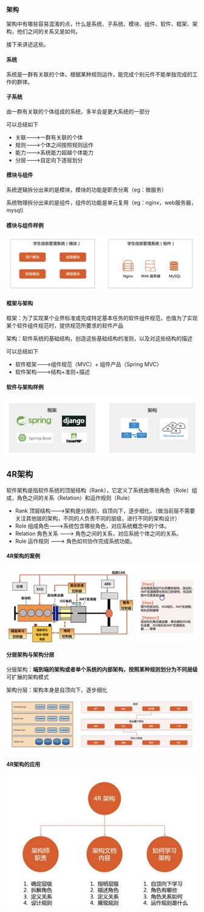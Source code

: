 ### 架构

架构中有哪些容易混淆的点，什么是系统、子系统、模块、组件、软件、框架、架构，他们之间的关系又是如何。

接下来讲述这些。

#### 系统

系统是一群有关联的个体，根据某种规则运作，能完成个别元件不能单独完成的工作的群体。

#### 子系统

由一群有关联的个体组成的系统，多半会是更大系统的一部分

可以总结如下

- 关联--->一群有关联的个体
- 规则--->个体之间按照规则运作
- 能力--->系统能力超越个体能力
- 分层--->自定向下逐层划分



#### 模块与组件

系统逻辑拆分出来的是模块，模块的功能是职责分离（eg：微服务）

系统物理拆分出来的是组件，组件的功能是单元复用（eg：nginx，web服务器，mysql）

#### 模块与组件样例

![image-20220328224006825](static/images/image-20220328224006825-8478411.png)

#### 框架与架构

框架：为了实现某个业界标准或完成特定基本任务的软件组件规范，也值为了实现某个软件组件规范时，提供规范所要求的软件产品

架构：软件系统的基础结构，创造这些基础结构的准则，以及对这些结构的描述

可以总结如下

- 软件框架--->组件规范（MVC）+ 组件产品（Spring MVC）
- 软件架构--->结构+准则+描述

#### 软件与架构样例

![image-20220328224815620](static/images/image-20220328224815620.png)



## 4R架构

软件架构是指软件系统的顶层结构（Rank），它定义了系统由哪些角色（Role）组成，角色之间的关系（Relation）和运作规则（Rule）

- Rank  顶层结构--->架构是分层的，自顶向下，逐步细化。（做当前层不需要关注其他层的架构，不同的人负责不同的层级，进行不同的架构设计）
- Role   组成角色--->系统包含哪些角色，对应系统概念中的个体。
- Relation 角色关系 ---> 角色之间的关系，对应系统个体之间的关系。
- Rule  运作规则 ---> 角色如何协作完成系统功能。

#### 4R架构的案例

![image-20220328232014586](static/images/image-20220328232014586.png)



#### 分层架构与架构分层

分层架构：**端到端的架构或者单个系统的内部架构，按照某种规则划分为不同层级**    可扩展的架构模式

架构分层：架构本身是自顶向下，逐步细化

![image-20220328232338457](static/images/image-20220328232338457.png)

#### 4R架构的应用

![image-20220328232446144](static/images/image-20220328232446144.png)

